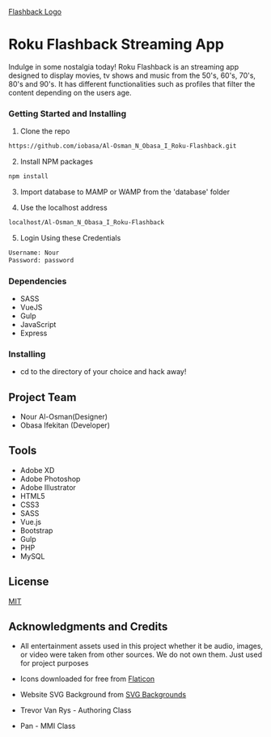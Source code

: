 [Flashback Logo](/images/footer-logo.png)

# Roku Flashback Streaming App
Indulge in some nostalgia today!
Roku Flashback is an streaming app designed to display movies, tv shows and music from the 50's, 60's, 70's, 80's and 90's. It has different functionalities such as profiles that filter the content depending on the users age. 



### Getting Started and Installing

1. Clone the repo
```sh
https://github.com/iobasa/Al-Osman_N_Obasa_I_Roku-Flashback.git
```
2. Install NPM packages
```sh
npm install
```
3. Import database to MAMP or WAMP from the 'database' folder

4. Use the localhost address
```sh
localhost/Al-Osman_N_Obasa_I_Roku-Flashback
```

5. Login Using these Credentials
```sh
Username: Nour
Password: password
```

### Dependencies

* SASS
* VueJS
* Gulp
* JavaScript
* Express

### Installing

* cd to the directory of your choice and hack away!

## Project Team

- Nour Al-Osman(Designer)
- Obasa Ifekitan (Developer)

## Tools

* Adobe XD
* Adobe Photoshop
* Adobe Illustrator
* HTML5
* CSS3
* SASS
* Vue.js
* Bootstrap
* Gulp
* PHP
* MySQL

## License
[MIT](https://choosealicense.com/licenses/mit/)

## Acknowledgments and Credits 
* All entertainment assets used in this project whether it be audio, images, or video were taken from other sources. We do not own them. Just used for project purposes

* Icons downloaded for free from [Flaticon](https://www.flaticon.com)

* Website SVG Background from [SVG Backgrounds](https://www.svgbackgrounds.com/)

* Trevor Van Rys - Authoring Class

* Pan - MMI Class